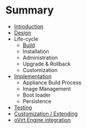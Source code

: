 # Summary

* [Introduction](README.md)
* [Design](design.md)
* Life-cycle
   * [Build](build.md)
   * Installation
   * Administration
   * Upgrade & Rollback
   * Customization
* [Implementation](impl.md)
   * Appliance Build Process
   * Image Management
   * Boot loader
   * Persistence
* [Testing](testing.md)
* [Customization / Extending](customization.md)
* [oVirt Engine integration](engine.md)

